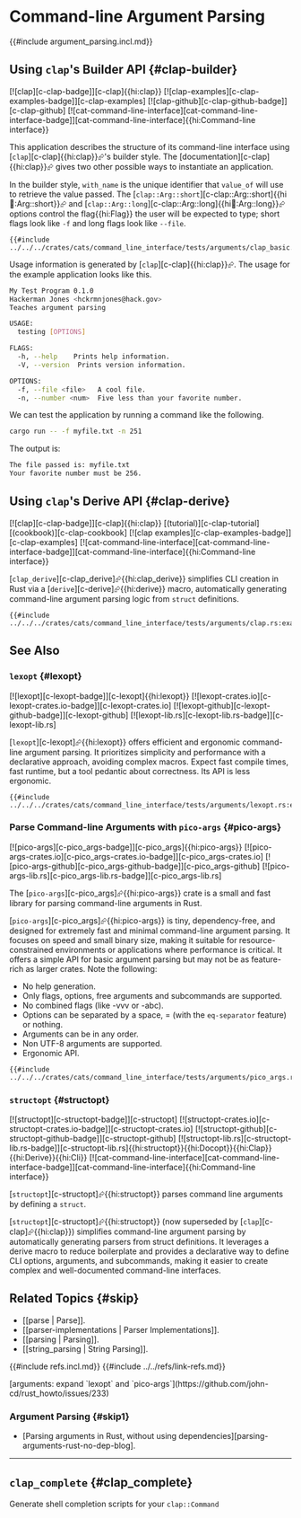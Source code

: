 # Command-line Argument Parsing

{{#include argument_parsing.incl.md}}

## Using `clap`'s Builder API {#clap-builder}

[![clap][c-clap-badge]][c-clap]{{hi:clap}} [![clap-examples][c-clap-examples-badge]][c-clap-examples] [![clap-github][c-clap-github-badge]][c-clap-github] [![cat-command-line-interface][cat-command-line-interface-badge]][cat-command-line-interface]{{hi:Command-line interface}}

This application describes the structure of its command-line interface using [`clap`][c-clap]{{hi:clap}}⮳'s builder style. The [documentation][c-clap]{{hi:clap}}⮳ gives two other possible ways to instantiate an application.

In the builder style, `with_name` is the unique identifier that `value_of` will use to retrieve the value passed. The [`clap::Arg::short`][c-clap::Arg::short]{{hi:clap::Arg::short}}⮳ and [`clap::Arg::long`][c-clap::Arg::long]{{hi:clap::Arg::long}}⮳ options control the flag{{hi:Flag}} the user will be expected to type; short flags look like `-f` and long flags look like `--file`.

```rust,editable
{{#include ../../../crates/cats/command_line_interface/tests/arguments/clap_basic.rs:example}}
```

Usage information is generated by [`clap`][c-clap]{{hi:clap}}⮳. The usage for the example application looks like this.

```bash
My Test Program 0.1.0
Hackerman Jones <hckrmnjones@hack.gov>
Teaches argument parsing

USAGE:
  testing [OPTIONS]

FLAGS:
  -h, --help    Prints help information.
  -V, --version  Prints version information.

OPTIONS:
  -f, --file <file>   A cool file.
  -n, --number <num>  Five less than your favorite number.
```

We can test the application by running a command like the following.

```bash
cargo run -- -f myfile.txt -n 251
```

The output is:

```bash
The file passed is: myfile.txt
Your favorite number must be 256.
```

## Using `clap`'s Derive API {#clap-derive}

[![clap][c-clap-badge]][c-clap]{{hi:clap}} [(tutorial)][c-clap-tutorial] [(cookbook)][c-clap-cookbook] [![clap examples][c-clap-examples-badge]][c-clap-examples] [![cat-command-line-interface][cat-command-line-interface-badge]][cat-command-line-interface]{{hi:Command-line interface}}

[`clap_derive`][c-clap_derive]⮳{{hi:clap_derive}} simplifies CLI creation in Rust via a [`derive`][c-derive]⮳{{hi:derive}} macro, automatically generating command-line argument parsing logic from `struct` definitions.

```rust,editable
{{#include ../../../crates/cats/command_line_interface/tests/arguments/clap.rs:example}}
```

## See Also

### `lexopt` {#lexopt}

[![lexopt][c-lexopt-badge]][c-lexopt]{{hi:lexopt}}
[![lexopt-crates.io][c-lexopt-crates.io-badge]][c-lexopt-crates.io]
[![lexopt-github][c-lexopt-github-badge]][c-lexopt-github]
[![lexopt-lib.rs][c-lexopt-lib.rs-badge]][c-lexopt-lib.rs]

[`lexopt`][c-lexopt]⮳{{hi:lexopt}} offers efficient and ergonomic command-line argument parsing. It prioritizes simplicity and performance with a declarative approach, avoiding complex macros. Expect fast compile times, fast runtime, but a tool pedantic about correctness. Its API is less ergonomic.

```rust,editable
{{#include ../../../crates/cats/command_line_interface/tests/arguments/lexopt.rs:example}}
```

### Parse Command-line Arguments with `pico-args` {#pico-args}

[![pico-args][c-pico_args-badge]][c-pico_args]{{hi:pico-args}}
[![pico-args-crates.io][c-pico_args-crates.io-badge]][c-pico_args-crates.io]
[![pico-args-github][c-pico_args-github-badge]][c-pico_args-github]
[![pico-args-lib.rs][c-pico_args-lib.rs-badge]][c-pico_args-lib.rs]

The [`pico-args`][c-pico_args]⮳{{hi:pico-args}} crate is a small and fast library for parsing command-line arguments in Rust.

[`pico-args`][c-pico_args]⮳{{hi:pico-args}} is tiny, dependency-free, and designed for extremely fast and minimal command-line argument parsing. It focuses on speed and small binary size, making it suitable for resource-constrained environments or applications where performance is critical. It offers a simple API for basic argument parsing but may not be as feature-rich as larger crates. Note the following:

- No help generation.
- Only flags, options, free arguments and subcommands are supported.
- No combined flags (like -vvv or -abc).
- Options can be separated by a space, = (with the `eq-separator` feature) or nothing.
- Arguments can be in any order.
- Non UTF-8 arguments are supported.
- Ergonomic API.

```rust,editable
{{#include ../../../crates/cats/command_line_interface/tests/arguments/pico_args.rs:example}}
```

### `structopt` {#structopt}

[![structopt][c-structopt-badge]][c-structopt] [![structopt-crates.io][c-structopt-crates.io-badge]][c-structopt-crates.io] [![structopt-github][c-structopt-github-badge]][c-structopt-github] [![structopt-lib.rs][c-structopt-lib.rs-badge]][c-structopt-lib.rs]{{hi:structopt}}{{hi:Docopt}}{{hi:Clap}}{{hi:Derive}}{{hi:Cli}} [![cat-command-line-interface][cat-command-line-interface-badge]][cat-command-line-interface]{{hi:Command-line interface}}

[`structopt`][c-structopt]⮳{{hi:structopt}} parses command line arguments by defining a `struct`.

[`structopt`][c-structopt]⮳{{hi:structopt}} (now superseded by [`clap`][c-clap]⮳{{hi:clap}}) simplifies command-line argument parsing by automatically generating parsers from struct definitions. It leverages a derive macro to reduce boilerplate and provides a declarative way to define CLI options, arguments, and subcommands, making it easier to create complex and well-documented command-line interfaces.

## Related Topics {#skip}

- [[parse | Parse]].
- [[parser-implementations | Parser Implementations]].
- [[parsing | Parsing]].
- [[string_parsing | String Parsing]].

{{#include refs.incl.md}}
{{#include ../../refs/link-refs.md}}

<div class="hidden">
[arguments: expand `lexopt` and `pico-args`](https://github.com/john-cd/rust_howto/issues/233)

### Argument Parsing {#skip1}

- [Parsing arguments in Rust, without using dependencies][parsing-arguments-rust-no-dep-blog].

---

## `clap_complete` {#clap_complete}

Generate shell completion scripts for your `clap::Command`
</div>
